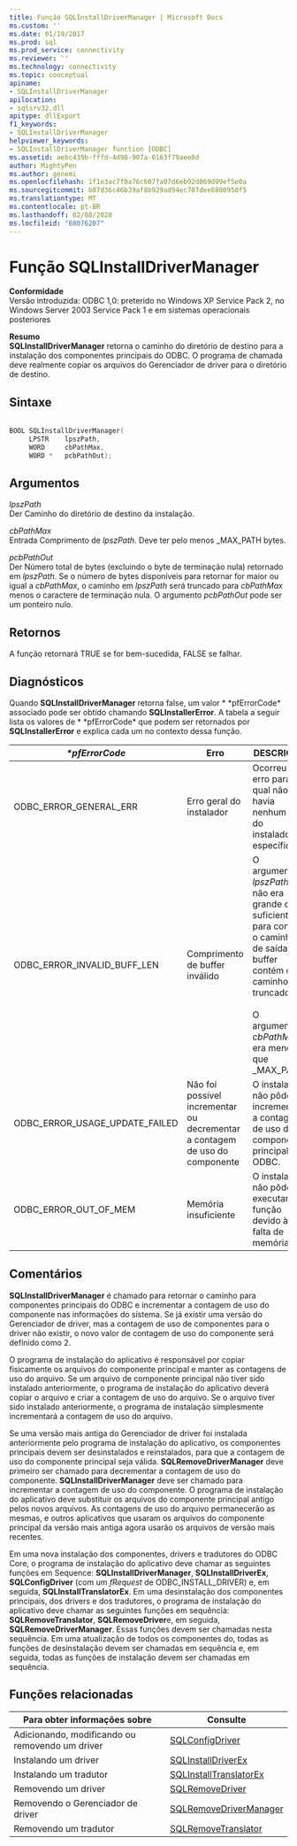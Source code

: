 ```yaml
---
title: Função SQLInstallDriverManager | Microsoft Docs
ms.custom: ''
ms.date: 01/19/2017
ms.prod: sql
ms.prod_service: connectivity
ms.reviewer: ''
ms.technology: connectivity
ms.topic: conceptual
apiname:
- SQLInstallDriverManager
apilocation:
- sqlsrv32.dll
apitype: dllExport
f1_keywords:
- SQLInstallDriverManager
helpviewer_keywords:
- SQLInstallDriverManager function [ODBC]
ms.assetid: aebc439b-fffd-4d98-907a-0163f79aee8d
author: MightyPen
ms.author: genemi
ms.openlocfilehash: 1f1e3ac7f0a76c607fa07d6eb92d069d99ef5e0a
ms.sourcegitcommit: b87d36c46b39af8b929ad94ec707dee8800950f5
ms.translationtype: MT
ms.contentlocale: pt-BR
ms.lasthandoff: 02/08/2020
ms.locfileid: "68076207"
---
```

# <a name="sqlinstalldrivermanager-function"></a>Função SQLInstallDriverManager
**Conformidade**  
 Versão introduzida: ODBC 1,0: preterido no Windows XP Service Pack 2, no Windows Server 2003 Service Pack 1 e em sistemas operacionais posteriores  
  
 **Resumo**  
 **SQLInstallDriverManager** retorna o caminho do diretório de destino para a instalação dos componentes principais do ODBC. O programa de chamada deve realmente copiar os arquivos do Gerenciador de driver para o diretório de destino.  
  
## <a name="syntax"></a>Sintaxe  
  
```cpp  
  
BOOL SQLInstallDriverManager(  
     LPSTR    lpszPath,  
     WORD     cbPathMax,  
     WORD *   pcbPathOut);  
```  
  
## <a name="arguments"></a>Argumentos  
 *lpszPath*  
 Der Caminho do diretório de destino da instalação.  
  
 *cbPathMax*  
 Entrada Comprimento de *lpszPath*. Deve ter pelo menos _MAX_PATH bytes.  
  
 *pcbPathOut*  
 Der Número total de bytes (excluindo o byte de terminação nula) retornado em *lpszPath*. Se o número de bytes disponíveis para retornar for maior ou igual a *cbPathMax*, o caminho em *lpszPath* será truncado para *cbPathMax* menos o caractere de terminação nula. O argumento *pcbPathOut* pode ser um ponteiro nulo.  
  
## <a name="returns"></a>Retornos  
 A função retornará TRUE se for bem-sucedida, FALSE se falhar.  
  
## <a name="diagnostics"></a>Diagnósticos  
 Quando **SQLInstallDriverManager** retorna false, um valor * \*pfErrorCode* associado pode ser obtido chamando **SQLInstallerError**. A tabela a seguir lista os valores de * \*pfErrorCode* que podem ser retornados por **SQLInstallerError** e explica cada um no contexto dessa função.  
  
|*\*pfErrorCode*|Erro|DESCRIÇÃO|  
|---------------------|-----------|-----------------|  
|ODBC_ERROR_GENERAL_ERR|Erro geral do instalador|Ocorreu um erro para o qual não havia nenhum erro do instalador específico.|  
|ODBC_ERROR_INVALID_BUFF_LEN|Comprimento de buffer inválido|O argumento *lpszPath* não era grande o suficiente para conter o caminho de saída. O buffer contém o caminho truncado.<br /><br /> O argumento *cbPathMax* era menor que _MAX_PATH.|  
|ODBC_ERROR_USAGE_UPDATE_FAILED|Não foi possível incrementar ou decrementar a contagem de uso do componente|O instalador não pôde incrementar a contagem de uso do componente principal ODBC.|  
|ODBC_ERROR_OUT_OF_MEM|Memória insuficiente|O instalador não pôde executar a função devido à falta de memória.|  
  
## <a name="comments"></a>Comentários  
 **SQLInstallDriverManager** é chamado para retornar o caminho para componentes principais do ODBC e incrementar a contagem de uso do componente nas informações do sistema. Se já existir uma versão do Gerenciador de driver, mas a contagem de uso de componentes para o driver não existir, o novo valor de contagem de uso do componente será definido como 2.  
  
 O programa de instalação do aplicativo é responsável por copiar fisicamente os arquivos do componente principal e manter as contagens de uso do arquivo. Se um arquivo de componente principal não tiver sido instalado anteriormente, o programa de instalação do aplicativo deverá copiar o arquivo e criar a contagem de uso do arquivo. Se o arquivo tiver sido instalado anteriormente, o programa de instalação simplesmente incrementará a contagem de uso do arquivo.  
  
 Se uma versão mais antiga do Gerenciador de driver foi instalada anteriormente pelo programa de instalação do aplicativo, os componentes principais devem ser desinstalados e reinstalados, para que a contagem de uso do componente principal seja válida. **SQLRemoveDriverManager** deve primeiro ser chamado para decrementar a contagem de uso do componente. **SQLInstallDriverManager** deve ser chamado para incrementar a contagem de uso do componente. O programa de instalação do aplicativo deve substituir os arquivos do componente principal antigo pelos novos arquivos. As contagens de uso do arquivo permanecerão as mesmas, e outros aplicativos que usaram os arquivos do componente principal da versão mais antiga agora usarão os arquivos de versão mais recentes.  
  
 Em uma nova instalação dos componentes, drivers e tradutores do ODBC Core, o programa de instalação do aplicativo deve chamar as seguintes funções em Sequence: **SQLInstallDriverManager**, **SQLInstallDriverEx**, **SQLConfigDriver** (com um *fRequest* de ODBC_INSTALL_DRIVER) e, em seguida, **SQLInstallTranslatorEx**. Em uma desinstalação dos componentes principais, dos drivers e dos tradutores, o programa de instalação do aplicativo deve chamar as seguintes funções em sequência: **SQLRemoveTranslator**, **SQLRemoveDriver**e, em seguida, **SQLRemoveDriverManager**. Essas funções devem ser chamadas nesta sequência. Em uma atualização de todos os componentes do, todas as funções de desinstalação devem ser chamadas em sequência e, em seguida, todas as funções de instalação devem ser chamadas em sequência.  
  
## <a name="related-functions"></a>Funções relacionadas  
  
|Para obter informações sobre|Consulte|  
|---------------------------|---------|  
|Adicionando, modificando ou removendo um driver|[SQLConfigDriver](../../../odbc/reference/syntax/sqlconfigdriver-function.md)|  
|Instalando um driver|[SQLInstallDriverEx](../../../odbc/reference/syntax/sqlinstalldriverex-function.md)|  
|Instalando um tradutor|[SQLInstallTranslatorEx](../../../odbc/reference/syntax/sqlinstalltranslatorex-function.md)|  
|Removendo um driver|[SQLRemoveDriver](../../../odbc/reference/syntax/sqlremovedriver-function.md)|  
|Removendo o Gerenciador de driver|[SQLRemoveDriverManager](../../../odbc/reference/syntax/sqlremovedrivermanager-function.md)|  
|Removendo um tradutor|[SQLRemoveTranslator](../../../odbc/reference/syntax/sqlremovetranslator-function.md)|
